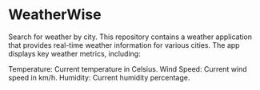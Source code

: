 # WeatherWise
Search for weather by city.
This repository contains a weather application that provides real-time weather information for various cities. The app displays key weather metrics, including:

Temperature: Current temperature in Celsius.
Wind Speed: Current wind speed in km/h.
Humidity: Current humidity percentage.
